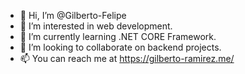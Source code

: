 - 👋 Hi, I’m @Gilberto-Felipe
- 👀 I’m interested in web development.
- 🌱 I’m currently learning .NET CORE Framework.
- 💞️ I’m looking to collaborate on backend projects.
- 📫 You can reach me at https://gilberto-ramirez.me/

<!---
Gilberto-Felipe/Gilberto-Felipe is a ✨ special ✨ repository because its `README.md` (this file) appears on your GitHub profile.
You can click the Preview link to take a look at your changes.
--->

